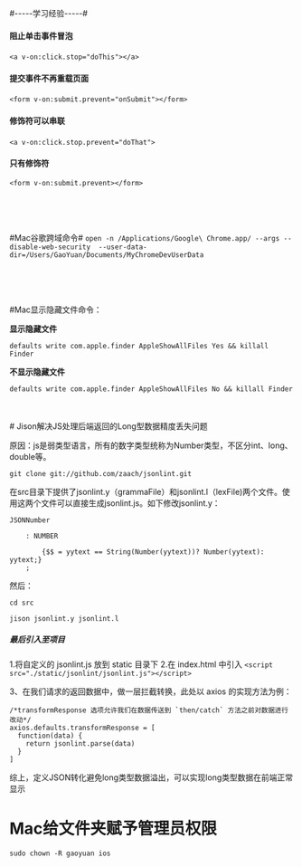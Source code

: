 #-----学习经验-----#

#### 阻止单击事件冒泡
`<a v-on:click.stop="doThis"></a>`
 
#### 提交事件不再重载页面
`<form v-on:submit.prevent="onSubmit"></form>`
 
#### 修饰符可以串联
`<a v-on:click.stop.prevent="doThat">`
 
#### 只有修饰符
`<form v-on:submit.prevent></form>`

<br>
<br>
<br>

#Mac谷歌跨域命令#
`open -n /Applications/Google\ Chrome.app/ --args --disable-web-security  --user-data-dir=/Users/GaoYuan/Documents/MyChromeDevUserData`

<br>
<br>
<br>

#Mac显示隐藏文件命令：

**显示隐藏文件**

`defaults write com.apple.finder AppleShowAllFiles Yes && killall Finder `



**不显示隐藏文件**

`defaults write com.apple.finder AppleShowAllFiles No && killall Finder `


<br>
<br>
# Jison解决JS处理后端返回的Long型数据精度丢失问题

原因：js是弱类型语言，所有的数字类型统称为Number类型，不区分int、long、double等。

`git clone git://github.com/zaach/jsonlint.git`

在src目录下提供了jsonlint.y（grammaFile）和jsonlint.l（lexFile)两个文件。使用这两个文件可以直接生成jsonlint.js。如下修改jsonlint.y：

```
JSONNumber

    : NUMBER
    
        {$$ = yytext == String(Number(yytext))? Number(yytext): yytext;}
    ;
```
 
 然后：

`cd src`

`jison jsonlint.y jsonlint.l`

##### 最后引入至项目
1.将自定义的 jsonlint.js 放到 static 目录下
2.在 index.html 中引入
`<script src="./static/jsonlint/jsonlint.js"></script>`

3、在我们请求的返回数据中，做一层拦截转换，此处以 axios 的实现方法为例：


```
/*transformResponse 选项允许我们在数据传送到 `then/catch` 方法之前对数据进行改动*/
axios.defaults.transformResponse = [
  function(data) {
    return jsonlint.parse(data)
  }
]

```

综上，定义JSON转化避免long类型数据溢出，可以实现long类型数据在前端正常显示

# Mac给文件夹赋予管理员权限
`sudo chown -R gaoyuan ios`


